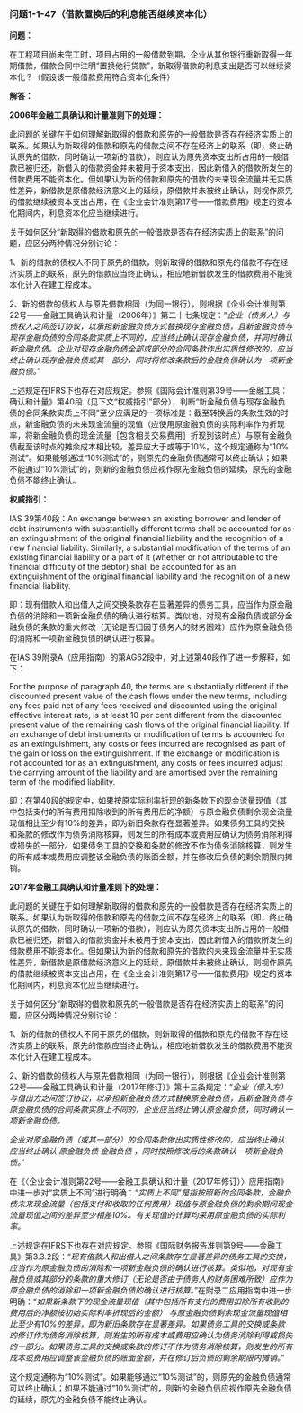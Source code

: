 ### 问题1-1-47（借款置换后的利息能否继续资本化）

**问题：**

在工程项目尚未完工时，项目占用的一般借款到期，企业从其他银行重新取得一年期借款，借款合同中注明“置换他行贷款”，新取得借款的利息支出是否可以继续资本化？（假设该一般借款费用符合资本化条件）

**解答：**

**2006年金融工具确认和计量准则下的处理：**

此问题的关键在于如何理解新取得的借款和原先的一般借款是否存在经济实质上的联系。如果认为新取得的借款和原先的借款之间不存在经济上的联系（即，终止确认原先的借款，同时确认一项新的借款），则应认为原先资本支出所占用的一般借款已被归还，新借入的借款资金并未被用于资本支出，因此新借入的借款所发生的借款费用不能资本化。但如果认为新的借款和原先的借款的未来现金流量并无实质性差异，新借款是原借款经济意义上的延续，原借款并未被终止确认，则视作原先的借款继续被资本支出占用，在《企业会计准则第17号——借款费用》规定的资本化期间内，利息资本化应当继续进行。

关于如何区分“新取得的借款和原先的一般借款是否存在经济实质上的联系”的问题，应区分两种情况分别讨论：

1、新的借款的债权人不同于原先的借款，则新取得的借款和原先的借款不存在经济实质上的联系，原先的借款应当终止确认，相应地新借款发生的借款费用不能资本化计入在建工程成本。

2、新的借款的债权人与原先借款相同（为同一银行），则根据《企业会计准则第22号——金融工具确认和计量（2006年）》第二十七条规定：“*企业（债务人）与债权人之间签订协议，以承担新金融负债方式替换现存金融负债，且新金融负债与现存金融负债的合同条款实质上不同的，应当终止确认现存金融负债，并同时确认新金融负债。企业对现存金融负债全部或部分的合同条款作出实质性修改的，应当终止确认现存金融负债或其一部分，同时将修改条款后的金融负债确认为一项新金融负债。*”

上述规定在IFRS下也存在对应规定。参照《国际会计准则第39号——金融工具：确认和计量》第40段（见下文“权威指引”部分），判断“新金融负债与现存金融负债的合同条款实质上不同”至少应满足的一项标准是：截至转换后的条款生效的时点，新金融负债的未来现金流量的现值（应使用原金融负债的实际利率作为折现率，将新金融负债的现金流量［包含相关交易费用］折现到该时点）与原有金融负债截至该时点的摊余成本相比较，差异应大于或等于10%。这个规定通称为“10%测试”。如果能够通过“10%测试”的，则原先的金融负债通常可以终止确认；如果不能通过“10%测试”的，则新的金融负债应视作原先金融负债的延续，原先的金融负债不能终止确认。

**权威指引：**

IAS 39第40段：An exchange between an existing borrower and lender of debt
instruments with substantially different terms shall be accounted for as an
extinguishment of the original financial liability and the recognition of a new
financial liability. Similarly, a substantial modification of the terms of an
existing financial liability or a part of it (whether or not attributable to the
financial difficulty of the debtor) shall be accounted for as an extinguishment
of the original financial liability and the recognition of a new financial
liability.

即：现有借款人和出借人之间交换条款存在显著差异的债务工具，应当作为原金融负债的消除和一项新金融负债的确认进行核算。类似地，对现有金融负债或部分金融负债的条款的重大修改（无论是否归因于债务人的财务困难）应作为原金融负债的消除和一项新金融负债的确认进行核算。

在IAS 39附录A（应用指南）的第AG62段中，对上述第40段作了进一步解释，如下：

For the purpose of paragraph 40, the terms are substantially different if the
discounted present value of the cash flows under the new terms, including any
fees paid net of any fees received and discounted using the original effective
interest rate, is at least 10 per cent different from the discounted present
value of the remaining cash flows of the original financial liability. If an
exchange of debt instruments or modification of terms is accounted for as an
extinguishment, any costs or fees incurred are recognised as part of the gain or
loss on the extinguishment. If the exchange or modification is not accounted for
as an extinguishment, any costs or fees incurred adjust the carrying amount of
the liability and are amortised over the remaining term of the modified
liability.

即：在第40段的规定中，如果按原实际利率折现的新条款下的现金流量现值（其中包括支付的所有费用扣除收到的所有费用后的净额）与原金融负债剩余现金流量现值相比至少有10%的差异，即为新旧条款存在显著差异。如果债务工具的交换和条款的修改作为债务消除核算，则发生的所有成本或费用应确认为债务消除利得或损失的一部分。如果债务工具的交换和条款的修改不作为债务消除核算，则发生的所有成本或费用应调整该金融负债的账面金额，并在修改后负债的剩余期限内摊销。

**2017年金融工具确认和计量准则下的处理：**

此问题的关键在于如何理解新取得的借款和原先的一般借款是否存在经济实质上的联系。如果认为新取得的借款和原先的借款之间不存在经济上的联系（即，终止确认原先的借款，同时确认一项新的借款），则应认为原先资本支出所占用的一般借款已被归还，新借入的借款资金并未被用于资本支出，因此新借入的借款所发生的借款费用不能资本化。但如果认为新的借款和原先的借款的未来现金流量并无实质性差异，新借款是原借款经济意义上的延续，原借款并未被终止确认，则视作原先的借款继续被资本支出占用，在《企业会计准则第17号——借款费用》规定的资本化期间内，利息资本化应当继续进行。

关于如何区分“新取得的借款和原先的一般借款是否存在经济实质上的联系”的问题，应区分两种情况分别讨论：

1、新的借款的债权人不同于原先的借款，则新取得的借款和原先的借款不存在经济实质上的联系，原先的借款应当终止确认，相应地新借款发生的借款费用不能资本化计入在建工程成本。

2、新的借款的债权人与原先借款相同（为同一银行），则根据《企业会计准则第22号——金融工具确认和计量（2017年修订）》第十三条规定：“*企业（借入方）与借出方之间签订协议，以承担新金融负债方式替换原金融负债，且新金融负债与原金融负债的合同条款实质上不同的，企业应当终止确认原金融负债，同时确认一项新金融负债。*

*企业对原金融负债（或其一部分）的合同条款做出实质性修改的，应当终止确认
应当终止确认 原金融负债 金融负债 ，同时按照修改后的条款确认一项新金融负债。*”

在《〈企业会计准则第22号——金融工具确认和计量（2017年修订）〉应用指南》中进一步对“实质上不同”进行明确：*“实质上不同”是指按照新的合同条款，金融负债未来现金流量（包括支付和收取的任何费用）现值与原金融负债的剩余期间现金流量现值之间的差异至少相差10%。有关现值的计算均采用原金融负债的实际利率。*

上述规定在IFRS下也存在对应规定。参照《国际财务报告准则第9号——金融工具》第3.3.2段：“*现有借款人和出借人之间条款存在显著差异的债务工具的交换，应当作为原金融负债的消除和一项新金融负债的确认进行核算。类似地，对现有金融负债或其部分的条款的重大修订（无论是否由于债务人的财务困难所致）应作为原金融负债的消除和一项新金融负债的确认进行核算。*”在附录二应用指南中进一步明确：“*如果新条款下的现金流量现值（其中包括所有支付的费用扣除所有收到的费用后的净额按初始实际利率折现后的金额）
与原金融负债剩余现金流量现值相比至少有10%的差异，即为新旧条款存在显著差异。如果债务工具的交换或条款的修订作为债务消除核算，则发生的所有成本或费用应确认为债务消除利得或损失的一部分。如果债务工具的交换或条款的修订不作为债务消除核算，则发生的所有成本或费用应调整该金融负债的账面金额，并在修订后负债的剩余期限内摊销。*”

这个规定通称为“10%测试”。如果能够通过“10%测试”的，则原先的金融负债通常可以终止确认；如果不能通过“10%测试”的，则新的金融负债应视作原先金融负债的延续，原先的金融负债不能终止确认。